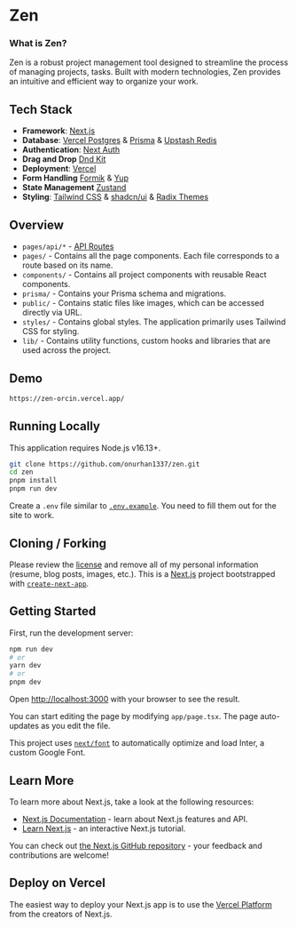 # Zen

### What is Zen?

Zen is a robust project management tool designed to streamline the process of managing projects, tasks. Built with modern technologies, Zen provides an intuitive and efficient way to organize your work.

## Tech Stack

- **Framework**: [Next.js](https://nextjs.org/)
- **Database**: [Vercel Postgres](https://vercel.com/docs/storage/vercel-postgres) & [Prisma](https://www.prisma.io/) & [Upstash Redis](https://upstash.com/)
- **Authentication**: [Next Auth](https://next-auth.js.org/)
- **Drag and Drop** [Dnd Kit](https://dndkit.com/)
- **Deployment**: [Vercel](https://vercel.com)
- **Form Handling** [Formik](https://formik.org/) & [Yup](https://github.com/jquense/yup)
- **State Management** [Zustand](https://github.com/pmndrs/zustand)
- **Styling**: [Tailwind CSS](https://tailwindcss.com/) & [shadcn/ui](https://ui.shadcn.com/) & [Radix Themes](https://www.radix-ui.com/themes/docs/overview/getting-started)

## Overview

- `pages/api/*` - [API Routes](https://nextjs.org/docs/api-routes/introduction)
- `pages/` - Contains all the page components. Each file corresponds to a route based on its name.
- `components/` - Contains all project components with reusable React components.
- `prisma/` - Contains your Prisma schema and migrations.
- `public/` - Contains static files like images, which can be accessed directly via URL.
- `styles/` - Contains global styles. The application primarily uses Tailwind CSS for styling.
- `lib/` - Contains utility functions, custom hooks and libraries that are used across the project.

## Demo

```bash
https://zen-orcin.vercel.app/
```

## Running Locally

This application requires Node.js v16.13+.

```bash
git clone https://github.com/onurhan1337/zen.git
cd zen
pnpm install
pnpm run dev
```

Create a `.env` file similar to [`.env.example`](https://github.com/onurhan1337/zen/blob/master/.env.example). You need to fill them out for the site to work.

## Cloning / Forking

Please review the [license](https://github.com/onurhan1337/my-website/blob/master/LICENSE.txt) and remove all of my personal information (resume, blog posts, images, etc.).
This is a [Next.js](https://nextjs.org/) project bootstrapped with [`create-next-app`](https://github.com/vercel/next.js/tree/canary/packages/create-next-app).

## Getting Started

First, run the development server:

```bash
npm run dev
# or
yarn dev
# or
pnpm dev
```

Open [http://localhost:3000](http://localhost:3000) with your browser to see the result.

You can start editing the page by modifying `app/page.tsx`. The page auto-updates as you edit the file.

This project uses [`next/font`](https://nextjs.org/docs/basic-features/font-optimization) to automatically optimize and load Inter, a custom Google Font.

## Learn More

To learn more about Next.js, take a look at the following resources:

- [Next.js Documentation](https://nextjs.org/docs) - learn about Next.js features and API.
- [Learn Next.js](https://nextjs.org/learn) - an interactive Next.js tutorial.

You can check out [the Next.js GitHub repository](https://github.com/vercel/next.js/) - your feedback and contributions are welcome!

## Deploy on Vercel

The easiest way to deploy your Next.js app is to use the [Vercel Platform](https://vercel.com/new?utm_medium=default-template&filter=next.js&utm_source=create-next-app&utm_campaign=create-next-app-readme) from the creators of Next.js.
